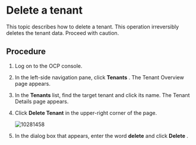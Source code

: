 # Delete a tenant

This topic describes how to delete a tenant. This operation irreversibly deletes the tenant data. Proceed with caution.

## Procedure

1. Log on to the OCP console.

2. In the left-side navigation pane, click **Tenants** . The Tenant Overview page appears.

3. In the **Tenants** list, find the target tenant and click its name. The Tenant Details page appears.

4. Click **Delete Tenant** in the upper-right corner of the page.

   ![10281458](https://help-static-aliyun-doc.aliyuncs.com/assets/img/en-US/6304306461/p345353.png)

5. In the dialog box that appears, enter the word **delete** and click **Delete** .
